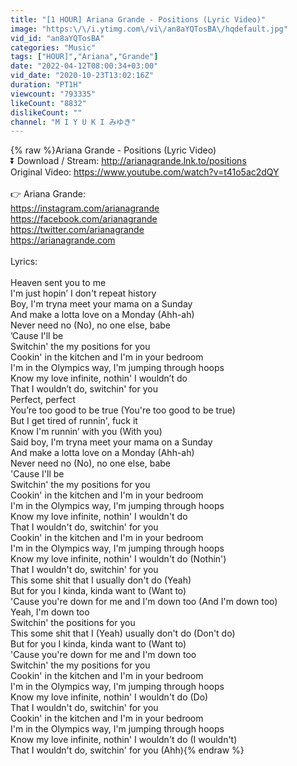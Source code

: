 ```yaml
---
title: "[1 HOUR] Ariana Grande - Positions (Lyric Video)"
image: "https:\/\/i.ytimg.com\/vi\/an8aYQTosBA\/hqdefault.jpg"
vid_id: "an8aYQTosBA"
categories: "Music"
tags: ["HOUR]","Ariana","Grande"]
date: "2022-04-12T08:00:34+03:00"
vid_date: "2020-10-23T13:02:16Z"
duration: "PT1H"
viewcount: "793335"
likeCount: "8832"
dislikeCount: ""
channel: "M I Y U K I みゆき"
---
```

{% raw %}Ariana Grande - Positions (Lyric Video)<br />⏬ Download / Stream: <a rel="nofollow" target="blank" href="http://arianagrande.lnk.to/positions">http://arianagrande.lnk.to/positions</a> <br />Original Video: <a rel="nofollow" target="blank" href="https://www.youtube.com/watch?v=t41o5ac2dQY">https://www.youtube.com/watch?v=t41o5ac2dQY</a><br /><br />👉 Ariana Grande:<br /><a rel="nofollow" target="blank" href="https://instagram.com/arianagrande">https://instagram.com/arianagrande</a> <br /><a rel="nofollow" target="blank" href="https://facebook.com/arianagrande">https://facebook.com/arianagrande</a> <br /><a rel="nofollow" target="blank" href="https://twitter.com/arianagrande">https://twitter.com/arianagrande</a> <br /><a rel="nofollow" target="blank" href="https://arianagrande.com">https://arianagrande.com</a> <br /><br />Lyrics:<br /><br />Heaven sent you to me<br />I'm just hopin’ I don't repeat history<br />Boy, I'm tryna meet your mama on a Sunday<br />And make a lotta love on a Monday (Ahh-ah)<br />Never need no (No), no one else, babe<br />’Cause I'll be<br />Switchin' the my positions for you<br />Cookin' in the kitchen and I'm in your bedroom<br />I'm in the Olympics way, I'm jumping through hoops<br />Know my love infinite, nothin' I wouldn’t do<br />That I wouldn’t do, switchin' for you<br />Perfect, perfect<br />You’re too good to be true (You're too good to be true)<br />But I get tired of runnin', fuck it<br />Know I'm runnin’ with you (With you)<br />Said boy, I'm tryna meet your mama on a Sunday<br />And make a lotta love on a Monday (Ahh-ah)<br />Never need no (No), no one else, babе<br />'Cause I'll be<br /> Switchin' the my positions for you<br />Cookin' in thе kitchen and I'm in your bedroom<br />I'm in the Olympics way, I'm jumping through hoops<br />Know my love infinite, nothin' I wouldn't do<br />That I wouldn't do, switchin' for you<br />Cookin' in the kitchen and I'm in your bedroom<br />I'm in the Olympics way, I'm jumping through hoops<br />Know my love infinite, nothin' I wouldn't do (Nothin')<br />That I wouldn't do, switchin' for you<br />This some shit that I usually don't do (Yeah)<br />But for you I kinda, kinda want to (Want to)<br />'Cause you're down for me and I'm down too (And I'm down too)<br />Yeah, I'm down too<br />Switchin' the positions for you<br />This some shit that I (Yeah) usually don't do (Don't do)<br />But for you I kinda, kinda want to (Want to)<br />'Cause you're down for me and I'm down too<br />Switchin' the my positions for you<br />Cookin' in the kitchen and I'm in your bedroom<br />I'm in the Olympics way, I'm jumping through hoops<br />Know my love infinite, nothin' I wouldn't do (Do)<br />That I wouldn't do, switchin' for you<br />Cookin' in the kitchen and I'm in your bedroom<br />I'm in the Olympics way, I'm jumping through hoops<br />Know my love infinite, nothin' I wouldn't do (I wouldn't)<br />That I wouldn't do, switchin' for you (Ahh){% endraw %}
